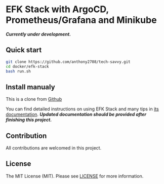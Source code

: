 # EFK Stack with ArgoCD, Prometheus/Grafana and Minikube

**_Currently under development._**

## Quick start

```bash
git clone https://github.com/anthony2708/tech-savvy.git
cd docker/efk-stack
bash run.sh
```

## Install manualy

This is a clone from [Github](https://github.com/ductnn/EFK-Stack-boilerplate/)

You can find detailed instructions on using EFK Stack and many tips in [its documentation](https://ductn.info/EFK-stack-on-Kubernetes/). **_Updated documentation should be provided after finishing this project._**

## Contribution

All contributions are welcomed in this project.

## License

The MIT License (MIT). Please see [LICENSE](../LICENSE) for more information.
